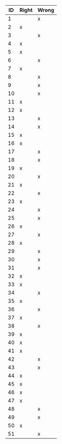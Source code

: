 
| ID | Right | Wrong |
|----|-------|-------|
| 1  |       | x     |
| 2  | x     |       |
| 3  |       | x     |
| 4  | x     |       |
| 5  | x     |       |
| 6  |       | x     |
| 7  | x     |       |
| 8  |       | x     |
| 9  |       | x     |
| 10 |       | x     |
| 11 | x     |       |
| 12 | x     |       |
| 13 |       | x     |
| 14 |       | x     |
| 15 | x     |       |
| 16 | x     |       |
| 17 |       | x     |
| 18 |       | x     |
| 19 | x     |       |
| 20 |       | x     |
| 21 | x     |       |
| 22 |       | x     |
| 23 | x     |       |
| 24 |       | x     |
| 25 |       | x     |
| 26 | x     |       |
| 27 |       | x     |
| 28 | x     |       |
| 29 |       | x     |
| 30 |       | x     |
| 31 |       | x     |
| 32 | x     |       |
| 33 | x     |       |
| 34 |       | x     |
| 35 | x     |       |
| 36 |       | x     |
| 37 | x     |       |
| 38 |       | x     |
| 39 | x     |       |
| 40 | x     |       |
| 41 | x     |       |
| 42 |       | x     |
| 43 |       | x     |
| 44 | x     |       |
| 45 | x     |       |
| 46 | x     |       |
| 47 | x     |       |
| 48 |       | x     |
| 49 |       | x     |
| 50 | x     |       |
| 51 |       | x     |

